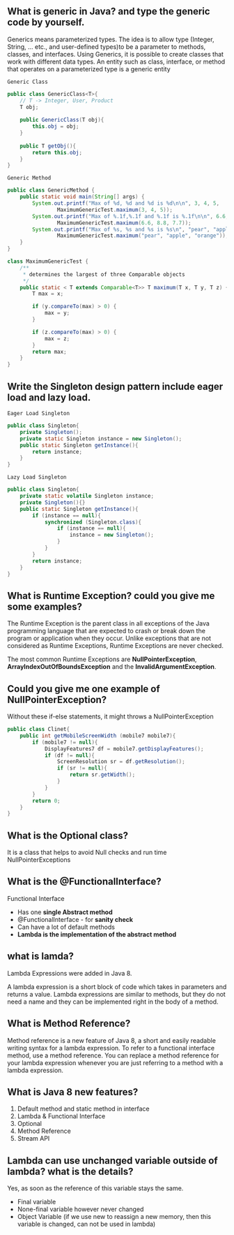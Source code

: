 ## What is generic in Java?  and type the generic code by yourself.

Generics means parameterized types. The idea is to allow type (Integer, String, … etc., and user-defined types)to be a parameter to methods, 
classes, and interfaces. Using Generics, it is possible to create classes that work with different data types. An entity such as class, interface, 
or method that operates on a parameterized type is a generic entity

`Generic Class`
```java
public class GenericClass<T>{
    // T -> Integer, User, Product
    T obj;
    
    public GenericClass(T obj){
        this.obj = obj;
    }
    
    public T getObj(){
        return this.obj;
    }
}
```
`Generic Method`
```java
public class GenericMethod {
    public static void main(String[] args) {
        System.out.printf("Max of %d, %d and %d is %d\n\n", 3, 4, 5,
                MaximumGenericTest.maximum(3, 4, 5));
        System.out.printf("Max of %.1f,%.1f and %.1f is %.1f\n\n", 6.6, 8.8, 7.7,
                MaximumGenericTest.maximum(6.6, 8.8, 7.7));
        System.out.printf("Max of %s, %s and %s is %s\n", "pear", "apple", "orange",
                MaximumGenericTest.maximum("pear", "apple", "orange"));
    }
}

class MaximumGenericTest {
    /**
     * determines the largest of three Comparable objects
     */
    public static < T extends Comparable<T>> T maximum(T x, T y, T z) {
        T max = x;

        if (y.compareTo(max) > 0) {
            max = y;
        }

        if (z.compareTo(max) > 0) {
            max = z;
        }
        return max;
    }
}
```
## Write the Singleton design pattern include eager load and lazy load.
`Eager Load Singleton`
```java
public class Singleton{
    private Singleton();
    private static Singleton instance = new Singleton();
    public static Singleton getInstance(){
        return instance;
    }
}
```
`Lazy Load Singleton`
```java
public class Singleton{
    private static volatile Singleton instance;
    private Singleton(){}
    public static Singleton getInstance(){
        if (instance == null){
            synchronized (Singleton.class){
                if (instance == null){
                    instance = new Singleton();
                }
            }
        }
        return instance;
    }
}
```

## What is Runtime Exception? could you give me some examples?

The Runtime Exception is the parent class in all exceptions of the Java programming language 
that are expected to crash or break down the program or application when they occur. 
Unlike exceptions that are not considered as Runtime Exceptions, Runtime Exceptions are never checked.

The most common Runtime Exceptions are **NullPointerException**, **ArrayIndexOutOfBoundsException** and the **InvalidArgumentException**.

## Could you give me one example of NullPointerException?
Without these if-else statements, it might throws a NullPointerException
```java
public class Clinet{
    public int getMobileScreenWidth (mobile7 mobile7){
        if (mobile7 != null){
            DisplayFeatures7 df = mobile7.getDisplayFeatures();
            if (df != null){
                ScreenResolution sr = df.getResolution();
                if (sr != null){
                    return sr.getWidth();
                }
            }
        }
        return 0;
    }
}
```
## What is the Optional class?

It is a class that helps to avoid Null checks and run time NullPointerExceptions

## What is the @FunctionalInterface?

Functional Interface
- Has one **single Abstract method**
- @FunctionalInterface - for **sanity check**
- Can have a lot of default methods
- **Lambda is the implementation of the abstract method**

## what is lamda?

Lambda Expressions were added in Java 8.

A lambda expression is a short block of code which takes in parameters and returns a value. 
Lambda expressions are similar to methods, but they do not need a name and they can be implemented right in the body of a method.

## What is Method Reference?

Method reference is a new feature of Java 8, a short and easily readable writing syntax for a lambda expression. 
To refer to a functional interface method, use a method reference. 
You can replace a method reference for your lambda expression whenever you are just referring to a method with a lambda expression.

## What is Java 8 new features?

1. Default method and static method in interface
2. Lambda & Functional Interface
3. Optional
4. Method Reference
5. Stream API

## Lambda can use unchanged variable outside of lambda? what is the details?
Yes, as soon as the reference of this variable stays the same.

- Final variable
- None-final variable however never changed
- Object Variable (if we use new to reassign a new memory, then this variable is
  changed, can not be used in lambda)
